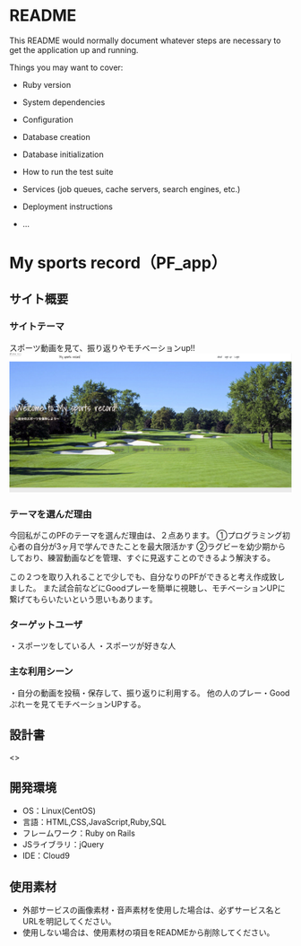 # README

This README would normally document whatever steps are necessary to get the
application up and running.

Things you may want to cover:

* Ruby version

* System dependencies

* Configuration

* Database creation

* Database initialization

* How to run the test suite

* Services (job queues, cache servers, search engines, etc.)

* Deployment instructions

* ...

# My sports record（PF_app）

## サイト概要
### サイトテーマ
スポーツ動画を見て、振り返りやモチベーションup!!
![ログイン画面](app/assets/images/readme.png)

### テーマを選んだ理由
今回私がこのPFのテーマを選んだ理由は、２点あります。
①プログラミング初心者の自分が3ヶ月で学んできたことを最大限活かす
②ラグビーを幼少期からしており、練習動画などを管理、すぐに見返すことのできるよう解決する。

この２つを取り入れることで少しでも、自分なりのPFができると考え作成致しました。
また試合前などにGoodプレーを簡単に視聴し、モチベーションUPに繋げてもらいたいという思いもあります。

### ターゲットユーザ
・スポーツをしている人
・スポーツが好きな人

### 主な利用シーン
・自分の動画を投稿・保存して、振り返りに利用する。
他の人のプレー・Goodぷれーを見てモチベーションUPする。

## 設計書
<>

## 開発環境
- OS：Linux(CentOS)
- 言語：HTML,CSS,JavaScript,Ruby,SQL
- フレームワーク：Ruby on Rails
- JSライブラリ：jQuery
- IDE：Cloud9

## 使用素材
- 外部サービスの画像素材・音声素材を使用した場合は、必ずサービス名とURLを明記してください。
- 使用しない場合は、使用素材の項目をREADMEから削除してください。